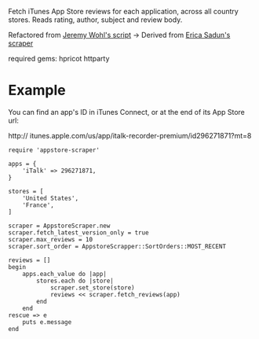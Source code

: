 Fetch iTunes App Store reviews for each application, across all country stores. Reads rating, author, subject and review body.

Refactored from [Jeremy Wohl's script](https://github.com/jeremywohl/iphone-scripts) -> Derived from [Erica Sadun's scraper](http://blogs.oreilly.com/iphone/2008/08/scraping-appstore-reviews.html)

required gems: 
hpricot
httparty

# Example

You can find an app's ID in iTunes Connect, or at the end of its App Store url:

http:// itunes.apple.com/us/app/italk-recorder-premium/id296271871?mt=8


	require 'appstore-scraper'

	apps = {
  		'iTalk' => 296271871,
	}

	stores = [
		'United States',
		'France',
	]

	scraper = AppstoreScraper.new
	scraper.fetch_latest_version_only = true
	scraper.max_reviews = 10
	scraper.sort_order = AppstoreScrapper::SortOrders::MOST_RECENT

	reviews = []
	begin
		apps.each_value do |app|
			stores.each do |store|
				scraper.set_store(store)
				reviews << scraper.fetch_reviews(app)
			end
		end
	rescue => e
		puts e.message
	end
